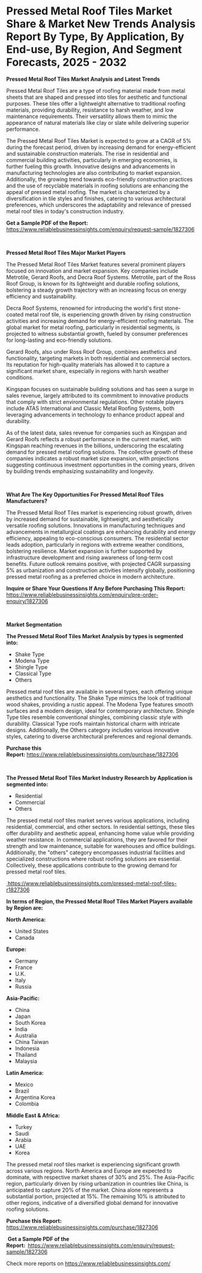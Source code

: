 <p><h1>Pressed Metal Roof Tiles Market Share & Market New Trends Analysis Report By Type, By Application, By End-use, By Region, And Segment Forecasts, 2025 - 2032</h1></p><p><strong>Pressed Metal Roof Tiles Market Analysis and Latest Trends</strong></p>
<p><p>Pressed Metal Roof Tiles are a type of roofing material made from metal sheets that are shaped and pressed into tiles for aesthetic and functional purposes. These tiles offer a lightweight alternative to traditional roofing materials, providing durability, resistance to harsh weather, and low maintenance requirements. Their versatility allows them to mimic the appearance of natural materials like clay or slate while delivering superior performance.</p><p>The Pressed Metal Roof Tiles Market is expected to grow at a CAGR of 5% during the forecast period, driven by increasing demand for energy-efficient and sustainable construction materials. The rise in residential and commercial building activities, particularly in emerging economies, is further fueling this growth. Innovative designs and advancements in manufacturing technologies are also contributing to market expansion. Additionally, the growing trend towards eco-friendly construction practices and the use of recyclable materials in roofing solutions are enhancing the appeal of pressed metal roofing. The market is characterized by a diversification in tile styles and finishes, catering to various architectural preferences, which underscores the adaptability and relevance of pressed metal roof tiles in today's construction industry.</p></p>
<p><strong>Get a Sample PDF of the Report:&nbsp;</strong> <a href="https://www.reliablebusinessinsights.com/enquiry/request-sample/1827306?utm_campaign=1106&utm_medium=2&utm_source=Github&utm_content=ia&utm_term=31012025&utm_id=pressed-metal-roof-tiles">https://www.reliablebusinessinsights.com/enquiry/request-sample/1827306</a></p>
<p>&nbsp;</p>
<p><strong>Pressed Metal Roof Tiles Major Market Players</strong></p>
<p><p>The Pressed Metal Roof Tiles Market features several prominent players focused on innovation and market expansion. Key companies include Metrotile, Gerard Roofs, and Decra Roof Systems. Metrotile, part of the Ross Roof Group, is known for its lightweight and durable roofing solutions, bolstering a steady growth trajectory with an increasing focus on energy efficiency and sustainability.</p><p>Decra Roof Systems, renowned for introducing the world's first stone-coated metal roof tile, is experiencing growth driven by rising construction activities and increasing demand for energy-efficient roofing materials. The global market for metal roofing, particularly in residential segments, is projected to witness substantial growth, fueled by consumer preferences for long-lasting and eco-friendly solutions.</p><p>Gerard Roofs, also under Ross Roof Group, combines aesthetics and functionality, targeting markets in both residential and commercial sectors. Its reputation for high-quality materials has allowed it to capture a significant market share, especially in regions with harsh weather conditions.</p><p>Kingspan focuses on sustainable building solutions and has seen a surge in sales revenue, largely attributed to its commitment to innovative products that comply with strict environmental regulations. Other notable players include ATAS International and Classic Metal Roofing Systems, both leveraging advancements in technology to enhance product appeal and durability.</p><p>As of the latest data, sales revenue for companies such as Kingspan and Gerard Roofs reflects a robust performance in the current market, with Kingspan reaching revenues in the billions, underscoring the escalating demand for pressed metal roofing solutions. The collective growth of these companies indicates a robust market size expansion, with projections suggesting continuous investment opportunities in the coming years, driven by building trends emphasizing sustainability and longevity.</p></p>
<p>&nbsp;</p>
<p><strong>What Are The Key Opportunities For Pressed Metal Roof Tiles Manufacturers?</strong></p>
<p><p>The Pressed Metal Roof Tiles market is experiencing robust growth, driven by increased demand for sustainable, lightweight, and aesthetically versatile roofing solutions. Innovations in manufacturing techniques and advancements in metallurgical coatings are enhancing durability and energy efficiency, appealing to eco-conscious consumers. The residential sector leads adoption, particularly in regions with extreme weather conditions, bolstering resilience. Market expansion is further supported by infrastructure development and rising awareness of long-term cost benefits. Future outlook remains positive, with projected CAGR surpassing 5% as urbanization and construction activities intensify globally, positioning pressed metal roofing as a preferred choice in modern architecture.</p></p>
<p><strong>Inquire or Share Your Questions If Any Before Purchasing This Report:</strong> <a href="https://www.reliablebusinessinsights.com/enquiry/pre-order-enquiry/1827306?utm_campaign=1106&utm_medium=2&utm_source=Github&utm_content=ia&utm_term=31012025&utm_id=pressed-metal-roof-tiles">https://www.reliablebusinessinsights.com/enquiry/pre-order-enquiry/1827306</a></p>
<p>&nbsp;</p>
<p><strong>Market Segmentation</strong></p>
<p><strong>The Pressed Metal Roof Tiles Market Analysis by types is segmented into:</strong></p>
<p><ul><li>Shake Type</li><li>Modena Type</li><li>Shingle Type</li><li>Classical Type</li><li>Others</li></ul></p>
<p><p>Pressed metal roof tiles are available in several types, each offering unique aesthetics and functionality. The Shake Type mimics the look of traditional wood shakes, providing a rustic appeal. The Modena Type features smooth surfaces and a modern design, ideal for contemporary architecture. Shingle Type tiles resemble conventional shingles, combining classic style with durability. Classical Type roofs maintain historical charm with intricate designs. Additionally, the Others category includes various innovative styles, catering to diverse architectural preferences and regional demands.</p></p>
<p><strong>Purchase this Report:&nbsp;</strong><a href="https://www.reliablebusinessinsights.com/purchase/1827306?utm_campaign=1106&utm_medium=2&utm_source=Github&utm_content=ia&utm_term=31012025&utm_id=pressed-metal-roof-tiles">https://www.reliablebusinessinsights.com/purchase/1827306</a></p>
<p>&nbsp;</p>
<p><strong>The Pressed Metal Roof Tiles Market Industry Research by Application is segmented into:</strong></p>
<p><ul><li>Residential</li><li>Commercial</li><li>Others</li></ul></p>
<p><p>The pressed metal roof tiles market serves various applications, including residential, commercial, and other sectors. In residential settings, these tiles offer durability and aesthetic appeal, enhancing home value while providing weather resistance. In commercial applications, they are favored for their strength and low maintenance, suitable for warehouses and office buildings. Additionally, the "others" category encompasses industrial facilities and specialized constructions where robust roofing solutions are essential. Collectively, these applications contribute to the growing demand for pressed metal roof tiles.</p></p>
<p><a href="https://www.reliablebusinessinsights.com/pressed-metal-roof-tiles-r1827306?utm_campaign=1106&utm_medium=2&utm_source=Github&utm_content=ia&utm_term=31012025&utm_id=pressed-metal-roof-tiles">&nbsp;https://www.reliablebusinessinsights.com/pressed-metal-roof-tiles-r1827306</a></p>
<p><strong>In terms of Region, the Pressed Metal Roof Tiles Market Players available by Region are:</strong></p>
<p>
    <p> <strong> North America: </strong>
        <ul>
            <li>United States</li>
            <li>Canada</li>
        </ul>
        </p> 
    <p> <strong> Europe: </strong>
        <ul>
            <li>Germany</li>
            <li>France</li>
            <li>U.K.</li>
            <li>Italy</li>
            <li>Russia</li>
        </ul>
        </p> 
    <p> <strong> Asia-Pacific: </strong>
        <ul>
            <li>China</li>
            <li>Japan</li>
            <li>South Korea</li>
            <li>India</li>
            <li>Australia</li>
            <li>China Taiwan</li>
            <li>Indonesia</li>
            <li>Thailand</li>
            <li>Malaysia</li>
        </ul>
        </p> 
    <p> <strong> Latin America: </strong>
        <ul>
            <li>Mexico</li>
            <li>Brazil</li>
            <li>Argentina Korea</li>
            <li>Colombia</li>
        </ul>
        </p> 
    <p> <strong> Middle East & Africa: </strong>
        <ul>
            <li>Turkey</li>
            <li>Saudi</li>
            <li>Arabia</li>
            <li>UAE</li>
            <li>Korea</li>
        </ul>
    </p>
    </p>
<p><p>The pressed metal roof tiles market is experiencing significant growth across various regions. North America and Europe are expected to dominate, with respective market shares of 30% and 25%. The Asia-Pacific region, particularly driven by rising urbanization in countries like China, is anticipated to capture 20% of the market. China alone represents a substantial portion, projected at 15%. The remaining 10% is attributed to other regions, indicative of a diversified global demand for innovative roofing solutions.</p></p>
<p><strong>Purchase this Report: </strong><a href="https://www.reliablebusinessinsights.com/purchase/1827306?utm_campaign=1106&utm_medium=2&utm_source=Github&utm_content=ia&utm_term=31012025&utm_id=pressed-metal-roof-tiles">https://www.reliablebusinessinsights.com/purchase/1827306</a></p>
<p>&nbsp;<strong>Get a Sample PDF of the Report:&nbsp;&nbsp;</strong><a href="https://www.reliablebusinessinsights.com/enquiry/request-sample/1827306?utm_campaign=1106&utm_medium=2&utm_source=Github&utm_content=ia&utm_term=31012025&utm_id=pressed-metal-roof-tiles">https://www.reliablebusinessinsights.com/enquiry/request-sample/1827306</a></p>
<p><strong></strong></p>
<p>Check more reports on <a href="https://www.reliablebusinessinsights.com/?utm_campaign=1106&utm_medium=2&utm_source=Github&utm_content=ia&utm_term=31012025&utm_id=pressed-metal-roof-tiles">https://www.reliablebusinessinsights.com/</a></p>